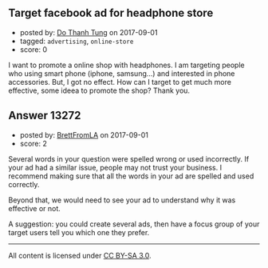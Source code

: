 ## Target facebook ad for headphone store

- posted by: [Do Thanh Tung](https://stackexchange.com/users/2235115/do-thanh-tung) on 2017-09-01
- tagged: `advertising`, `online-store`
- score: 0

I want to promote a online shop with headphones. I am targeting people who using smart phone (iphone, samsung...) and interested in phone accessories. But, I got no effect. How can I target to get much more effective, some ideea to promote the shop? Thank you.


## Answer 13272

- posted by: [BrettFromLA](https://stackexchange.com/users/2813127/brettfromla) on 2017-09-01
- score: 2

Several words in your question were spelled wrong or used incorrectly. If your ad had a similar issue, people may not trust your business. I recommend making sure that all the words in your ad are spelled and used correctly.

Beyond that, we would need to see your ad to understand why it was effective or not.

A suggestion:  you could create several ads, then have a focus group of your target users tell you which one they prefer.



---

All content is licensed under [CC BY-SA 3.0](https://creativecommons.org/licenses/by-sa/3.0/).
